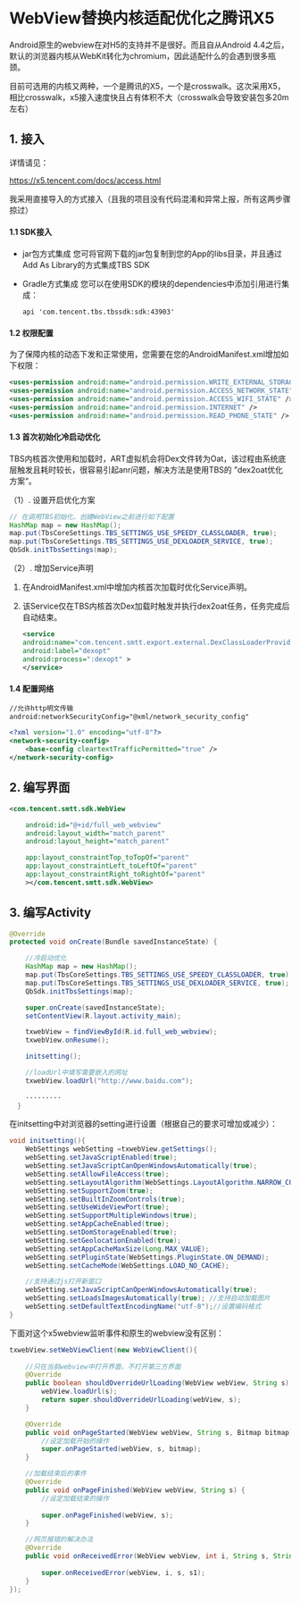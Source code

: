 # WebView替换内核适配优化之腾讯X5

Android原生的webview在对H5的支持并不是很好。而且自从Android 4.4之后，默认的浏览器内核从WebKit转化为chromium，因此适配什么的会遇到很多瓶颈。

目前可选用的内核又两种，一个是腾讯的X5，一个是crosswalk。这次采用X5，相比crosswalk，x5接入速度快且占有体积不大（crosswalk会导致安装包多20m左右）

## 1. 接入

详情请见：

https://x5.tencent.com/docs/access.html

我采用直接导入的方式接入（且我的项目没有代码混淆和异常上报，所有这两步骤掠过）

#### 1.1 SDK接入

- jar包方式集成 您可将官网下载的jar包复制到您的App的libs目录，并且通过Add As Library的方式集成TBS SDK

- Gradle方式集成 您可以在使用SDK的模块的dependencies中添加引用进行集成：

  ```
  api 'com.tencent.tbs.tbssdk:sdk:43903'
  ```

#### 1.2 权限配置

为了保障内核的动态下发和正常使用，您需要在您的AndroidManifest.xml增加如下权限：

```xml
<uses-permission android:name="android.permission.WRITE_EXTERNAL_STORAGE" />
<uses-permission android:name="android.permission.ACCESS_NETWORK_STATE" />
<uses-permission android:name="android.permission.ACCESS_WIFI_STATE" />
<uses-permission android:name="android.permission.INTERNET" />
<uses-permission android:name="android.permission.READ_PHONE_STATE" />
```

#### 1.3 首次初始化冷启动优化

TBS内核首次使用和加载时，ART虚拟机会将Dex文件转为Oat，该过程由系统底层触发且耗时较长，很容易引起anr问题，解决方法是使用TBS的 ”dex2oat优化方案“。

（1）. 设置开启优化方案

```java
// 在调用TBS初始化、创建WebView之前进行如下配置 
HashMap map = new HashMap(); 
map.put(TbsCoreSettings.TBS_SETTINGS_USE_SPEEDY_CLASSLOADER, true); 
map.put(TbsCoreSettings.TBS_SETTINGS_USE_DEXLOADER_SERVICE, true); 
QbSdk.initTbsSettings(map);
```

（2）. 增加Service声明

1. 在AndroidManifest.xml中增加内核首次加载时优化Service声明。

2. 该Service仅在TBS内核首次Dex加载时触发并执行dex2oat任务，任务完成后自动结束。

   ```xml
   <service 
   android:name="com.tencent.smtt.export.external.DexClassLoaderProviderService"
   android:label="dexopt"
   android:process=":dexopt" >
   </service>
   ```

####  1.4 配置网络

```xml
//允许http明文传输
android:networkSecurityConfig="@xml/network_security_config"

<?xml version="1.0" encoding="utf-8"?>
<network-security-config>
    <base-config cleartextTrafficPermitted="true" />
</network-security-config>
```

## 2. 编写界面

```xml
<com.tencent.smtt.sdk.WebView

    android:id="@+id/full_web_webview"
    android:layout_width="match_parent"
    android:layout_height="match_parent"

    app:layout_constraintTop_toTopOf="parent"
    app:layout_constraintLeft_toLeftOf="parent"
    app:layout_constraintRight_toRightOf="parent"
    ></com.tencent.smtt.sdk.WebView>
```

## 3. 编写Activity

```java
@Override
protected void onCreate(Bundle savedInstanceState) {

    //冷启动优化
    HashMap map = new HashMap();
    map.put(TbsCoreSettings.TBS_SETTINGS_USE_SPEEDY_CLASSLOADER, true);
    map.put(TbsCoreSettings.TBS_SETTINGS_USE_DEXLOADER_SERVICE, true);
    QbSdk.initTbsSettings(map);

    super.onCreate(savedInstanceState);
    setContentView(R.layout.activity_main);

    txwebView = findViewById(R.id.full_web_webview);
    txwebView.onResume();

    initsetting();

    //loadUrl中填写需要嵌入的网址
    txwebView.loadUrl("http://www.baidu.com");
  
  	·········
  }
```

在initsetting中对浏览器的setting进行设置（根据自己的要求可增加或减少）：

```java
void initsetting(){
    WebSettings webSetting =txwebView.getSettings();
    webSetting.setJavaScriptEnabled(true);
    webSetting.setJavaScriptCanOpenWindowsAutomatically(true);
    webSetting.setAllowFileAccess(true);
    webSetting.setLayoutAlgorithm(WebSettings.LayoutAlgorithm.NARROW_COLUMNS);
    webSetting.setSupportZoom(true);
    webSetting.setBuiltInZoomControls(true);
    webSetting.setUseWideViewPort(true);
    webSetting.setSupportMultipleWindows(true);
    webSetting.setAppCacheEnabled(true);
    webSetting.setDomStorageEnabled(true);
    webSetting.setGeolocationEnabled(true);
    webSetting.setAppCacheMaxSize(Long.MAX_VALUE);
    webSetting.setPluginState(WebSettings.PluginState.ON_DEMAND);
    webSetting.setCacheMode(WebSettings.LOAD_NO_CACHE);

    //支持通过js打开新窗口
    webSetting.setJavaScriptCanOpenWindowsAutomatically(true);
    webSetting.setLoadsImagesAutomatically(true); //支持自动加载图片
    webSetting.setDefaultTextEncodingName("utf-8");//设置编码格式
}
```

下面对这个x5webview监听事件和原生的webview没有区别：

```java
txwebView.setWebViewClient(new WebViewClient(){
    
    //只在当前webview中打开界面，不打开第三方界面
    @Override
    public boolean shouldOverrideUrlLoading(WebView webView, String s) {
        webView.loadUrl(s);
        return super.shouldOverrideUrlLoading(webView, s);
    }

    @Override
    public void onPageStarted(WebView webView, String s, Bitmap bitmap) {
        //设定加载开始的操作
        super.onPageStarted(webView, s, bitmap);
    }

    //加载结束后的事件
    @Override
    public void onPageFinished(WebView webView, String s) {
        //设定加载结束的操作
   
        super.onPageFinished(webView, s);
    }

    //网页报错的解决办法
    @Override
    public void onReceivedError(WebView webView, int i, String s, String s1) {
       
        super.onReceivedError(webView, i, s, s1);
    }
});
```